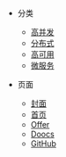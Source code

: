 * 分类
  * [高并发](/README#高并发架构)
  * [分布式](/README#分布式系统)
  * [高可用](/README#高可用架构)
  * [微服务](/README#微服务架构)

* 页面
  * [封面]()
  * [首页](README)
  * [Offer](offer)
  * [Doocs](https://github.com/doocs/intro)
  * [GitHub](https://github.com/yanglbme)  